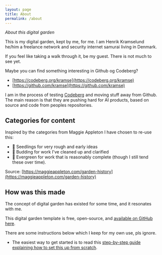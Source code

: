 ```yaml
---
layout: page
title: About
permalink: /about
---
```


*About this digital garden*

This is my digital garden, kept by me, for me. I am Henrik Kramselund he/him a freelance network and security internet samurai living in Denmark.

If you feel like taking a walk through it, be my guest. There is not much to see yet.

Maybe you can find something interesting in Github og Codeberg?

* [https://codeberg.org/kramse](https://codeberg.org/kramse)
* [https://github.com/kramse](https://github.com/kramse)

I am in the process of testing [Codeberg](https://codeberg.org/) and moving stuff away from Github. The main reason is that they are pushing hard for AI products, based on source and code from peoples repositories.

## Categories for content

Inspired by the categories from Maggie Appleton I have chosen to re-use this:

* 🌱 Seedlings for very rough and early ideas
* 🌿 Budding for work I've cleaned up and clarified
* 🌳 Evergreen for work that is reasonably complete (though I still tend these over time).

Source: [https://maggieappleton.com/garden-history](https://maggieappleton.com/garden-history)

## How was this made
The concept of digital garden has existed for some time, and it resonates with me.

This digital garden template is free, open-source, and [available on GitHub here](https://github.com/maximevaillancourt/digital-garden-jekyll-template).

There are some instructions below which I keep for my own use, pls ignore.

* The easiest way to get started is to read this [step-by-step guide explaining how to set this up from scratch](https://maximevaillancourt.com/blog/setting-up-your-own-digital-garden-with-jekyll).
